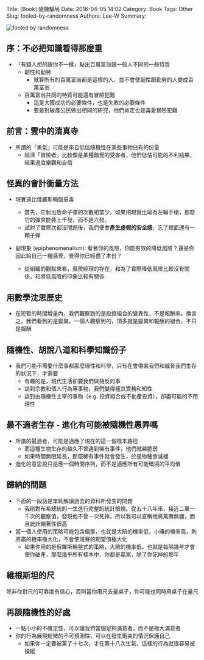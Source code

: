 Title: [Book] 隨機騙局
Date: 2016-04-05 14:02
Category: Book
Tags: Other
Slug: fooled-by-randomness
Authors: Lee-W
Summary: 


![fooled by randomness](http://pic.eslite.com/Upload/Product/201405/m/635359124106127500.jpg)

<!--more-->

## 序：不必把知識看得那麼重
- 「有錢人想的跟你不一樣」點出百萬富翁跟一般人不同的一些特質
	- 韌性和勤勞
		- 就算所有的百萬富翁都是這樣的人，並不會使韌性跟勤勞的人變成百萬富翁
	- 百萬富翁共同的特質可能還有冒險犯難
		- 這是大獲成功的必要條件，也是失敗的必要條件
		- 要是對破產公民做出相同的研究，他們肯定也是喜愛冒險犯難
	
## 前言：雲中的清真寺
- 所謂的「勇氣」可能是來自低估隨機性在某些事物佔有的份量
	- 經濟「冒險者」比較像是某種錯覺的受害者，他們低估可能的不利結果，結果過度樂觀和自信

## 怪異的會計衡量方法
- 現實遠比俄羅斯輪盤惡毒
	- 首先，它射出致命子彈的次數相當少。如果把現實比喻為左輪手槍，那麼它的彈夾能裝上千發，而不是六發。
	- 試射了實際次都沒問題後，我們便會**產生虛假的安全感**，忘了裡面還有一顆子彈

- 副現象 (epiphenomenalism): 看著你的風險，你能有效的降低風險 ? 還是你因此給自己一種感覺，覺得你已經盡了本份 ?
	- 從組織的觀點來看，風險經理的存在，和為了實際降低風險比較沒有關係，和將低風險的印象比較有關係

## 用數學沈思歷史
- 在短暫的時間增量內，我們觀察到的是投資組合的變異性，不是報酬率。換言之，我們看到的是變異。一個人觀察到的，頂多就是變異和報酬的組合，不只是報酬

## 隨機性、胡說八道和科學知識份子
- 我們可能不需要什麼事都那麼理性和科學，只有在會傷害我們和威脅我們生存的狀況下，才需要
	- 有趣的是，現代生活卻要我們做相反的事
	- 談到宗教和個人行為等事物，我們變得極其實務和知性
	- 談到由隨機性主宰的事物（e.g. 投資組合或不動產投資），卻盡可能的不用理性

## 最不適者生存 - 進化有可能被隨機性愚弄嗎
- 所謂的最適者，可能是適應了現在的這一個樣本路徑
	- 而這種生物生存的越久不曾遇到稀有事件，他們就越脆弱
	- 如果時間無限延長，那麼稀有事件就會發生，於是物種會滅絕
- 進化的意思說只是應一個時間序列，而不是適應所有可能環境的平均值

## 歸納的問題
- 下面的一段話是單純解讀過去的資料所發生的問題
	- 我剛對布希總統的一生進行完整的統計檢視。從五十八年來，接近二萬一千次的觀察值，發現他不曾一次死掉。所以我可以宣稱他將萬壽無疆，而且統計顯著性很高 
- 當一個人使用的策略可能包含偏態，也就是大賠的機率低，小賺的機率高，則將贏的機率極大化，不會使競賽的期望值極大化
	- 如果你用的是俄羅斯輪盤式的策略，大賠的機率低，也就是每隔幾年才會使你破產，那麼幾乎所有樣本中，你都是贏家，除了你死掉的那年 

## 維根斯坦的尺
除非你對尺的可靠度有信心，否則當你用尺去量桌子，你可能也同時用桌子在量尺

## 再談隨機性的好處
- 一點小小的不確定性，可以讓我們當個足夠滿意者，而不是極大滿意者
- 你的行為展現輕微的不可預測性，可以在發生衝突的情況保護自己
	- 如果你一定要被罵了十七次，才在第十八次生氣，這樣的行為就很容易被操縱 